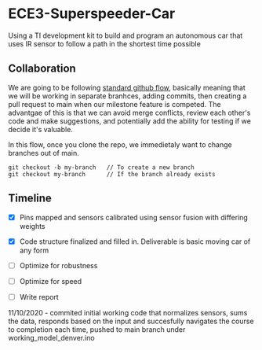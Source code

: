 # ECE3-Superspeeder-Car
Using a TI development kit to build and program an autonomous car that uses IR sensor to follow a path in the shortest time possible

## Collaboration
We are going to be following [standard github flow](https://guides.github.com/introduction/flow/), basically meaning that we will be working in separate branhces, adding commits, then creating a pull request to main when our milestone feature is competed. The advantgae of this is that we can avoid merge conflicts, review each other's code and make suggestions, and potentially add the ability for testing if we decide it's valuable.

In this flow, once you clone the repo, we immedietaly want to change branches out of main.
```
git checkout -b my-branch 	// To create a new branch
git checkout my-branch		// If the branch already exists
```

## Timeline
- [x] Pins mapped and sensors calibrated using sensor fusion with differing weights
- [x] Code structure finalized and filled in. Deliverable is basic moving car of any form
- [ ] Optimize for robustness
- [ ] Optimize for speed
- [ ] Write report


11/10/2020 - commited initial working code that normalizes sensors, sums the data, responds based on the input and succesfully navigates the course to completion each time, pushed              to main branch under working_model_denver.ino
